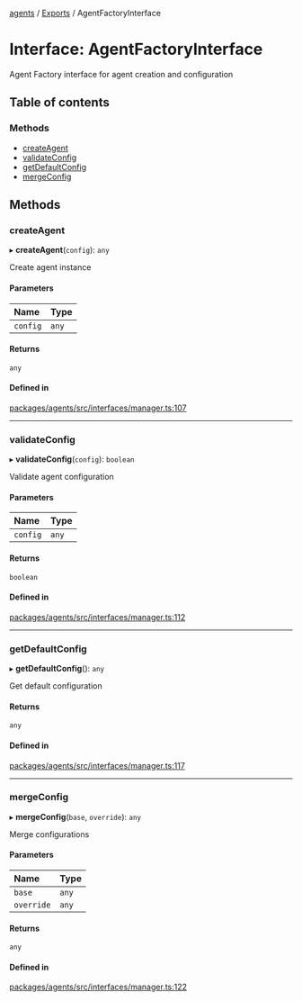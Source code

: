 <!-- 
 ⚠️  AUTO-GENERATED FILE - DO NOT EDIT MANUALLY
 This file is automatically generated by scripts/docs-generator.js
 To make changes, edit the source TypeScript files or update the generator script
-->

[agents](../../) / [Exports](../modules) / AgentFactoryInterface

# Interface: AgentFactoryInterface

Agent Factory interface for agent creation and configuration

## Table of contents

### Methods

- [createAgent](AgentFactoryInterface#createagent)
- [validateConfig](AgentFactoryInterface#validateconfig)
- [getDefaultConfig](AgentFactoryInterface#getdefaultconfig)
- [mergeConfig](AgentFactoryInterface#mergeconfig)

## Methods

### createAgent

▸ **createAgent**(`config`): `any`

Create agent instance

#### Parameters

| Name | Type |
| :------ | :------ |
| `config` | `any` |

#### Returns

`any`

#### Defined in

[packages/agents/src/interfaces/manager.ts:107](https://github.com/woojubb/robota/blob/69cbf57340262bed3ca42ae6af241896c191a29c/packages/agents/src/interfaces/manager.ts#L107)

___

### validateConfig

▸ **validateConfig**(`config`): `boolean`

Validate agent configuration

#### Parameters

| Name | Type |
| :------ | :------ |
| `config` | `any` |

#### Returns

`boolean`

#### Defined in

[packages/agents/src/interfaces/manager.ts:112](https://github.com/woojubb/robota/blob/69cbf57340262bed3ca42ae6af241896c191a29c/packages/agents/src/interfaces/manager.ts#L112)

___

### getDefaultConfig

▸ **getDefaultConfig**(): `any`

Get default configuration

#### Returns

`any`

#### Defined in

[packages/agents/src/interfaces/manager.ts:117](https://github.com/woojubb/robota/blob/69cbf57340262bed3ca42ae6af241896c191a29c/packages/agents/src/interfaces/manager.ts#L117)

___

### mergeConfig

▸ **mergeConfig**(`base`, `override`): `any`

Merge configurations

#### Parameters

| Name | Type |
| :------ | :------ |
| `base` | `any` |
| `override` | `any` |

#### Returns

`any`

#### Defined in

[packages/agents/src/interfaces/manager.ts:122](https://github.com/woojubb/robota/blob/69cbf57340262bed3ca42ae6af241896c191a29c/packages/agents/src/interfaces/manager.ts#L122)
